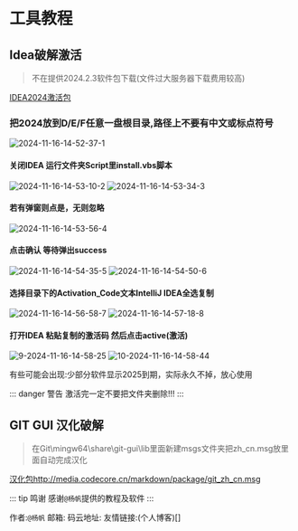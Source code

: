 # 工具教程

## Idea破解激活

> 不在提供2024.2.3软件包下载(文件过大服务器下载费用较高)

[IDEA2024激活包](http://media.codecore.cn/markdown/package/Idea激活.zip)
<!-- [IDEA2024软件](http://media.codecore.cn/markdown/package/ideaIU-2024.2.3.exe)  -->

### 把2024放到D/E/F任意一盘根目录,路径上不要有中文或标点符号
![2024-11-16-14-52-37-1](http://media.codecore.cn/markdown/2024-11-16-14-52-37-1.png)
#### 关闭IDEA 运行文件夹Script里install.vbs脚本
![2024-11-16-14-53-10-2](http://media.codecore.cn/markdown/2024-11-16-14-53-10-2.png)
![2024-11-16-14-53-34-3](http://media.codecore.cn/markdown/2024-11-16-14-53-34-3.png)

#### 若有弹窗则点是，无则忽略

![2024-11-16-14-53-56-4](http://media.codecore.cn/markdown/2024-11-16-14-53-56-4.png)
#### 点击确认 等待弹出success
![2024-11-16-14-54-35-5](http://media.codecore.cn/markdown/2024-11-16-14-54-35-5.png)
![2024-11-16-14-54-50-6](http://media.codecore.cn/markdown/2024-11-16-14-54-50-6.png)

#### 选择目录下的Activation_Code文本IntelliJ IDEA全选复制

![2024-11-16-14-56-58-7](http://media.codecore.cn/markdown/2024-11-16-14-56-58-7.png)
![2024-11-16-14-57-18-8](http://media.codecore.cn/markdown/2024-11-16-14-57-18-8.png)

#### 打开IDEA 粘贴复制的激活码 然后点击active(激活)

![9-2024-11-16-14-58-25](http://media.codecore.cn/markdown/9-2024-11-16-14-58-25.PNG)
![10-2024-11-16-14-58-44](http://media.codecore.cn/markdown/10-2024-11-16-14-58-44.PNG)

<font>有些可能会出现:少部分软件显示2025到期，实际永久不掉，放心使用</font>

::: danger 警告
激活完一定不要把文件夹删除!!!
:::

## GIT GUI 汉化破解

> 在Git\mingw64\share\git-gui\lib里面新建msgs文件夹把zh_cn.msg放里面自动完成汉化

[汉化包http://media.codecore.cn/markdown/package/git_zh_cn.msg](http://media.codecore.cn/markdown/package/git_zh_cn.msg)

::: tip 鸣谢
感谢`@杨帆`提供的教程及软件
:::

作者:`@杨帆`
邮箱:
码云地址:
友情链接:(个人博客)[]